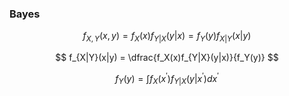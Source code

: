 ### Bayes

$$
    f_{X,Y}(x,y) = f_X(x)f_{Y|X}(y|x) = f_Y(y)f_{X|Y}(x|y)
$$

$$
    f_{X|Y}(x|y) = \dfrac{f_X(x)f_{Y|X}(y|x)}{f_Y(y)}
$$

$$
    f_Y(y) = \int f_X(x^{'})f_{Y|X}(y|x^{'})dx^{'}
$$